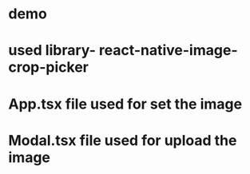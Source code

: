 # demo
# used library- react-native-image-crop-picker
# App.tsx file used for set the image
# Modal.tsx file used for upload the image
